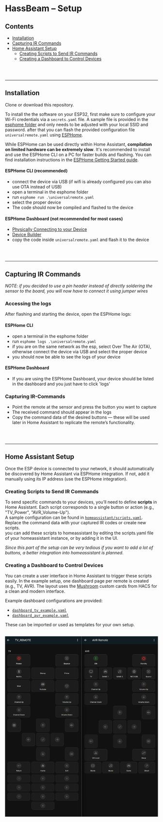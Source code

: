 # HassBeam – Setup

## Contents
- [Installation](#installation)
- [Capturing IR Commands](#capturing-ir-commands)
- [Home Assistant Setup](#home-assistant-setup)
  - [Creating Scripts to Send IR Commands](#creating-scripts-to-send-ir-commands)
  - [Creating a Dashboard to Control Devices](#creating-a-dashboard-to-control-devices)

<br>
<br>

---

## Installation
Clone or download this repository.

To install the the software on your ESP32, first make sure to configure your Wi-Fi credentials via a `secrets.yaml` file. A sample file is provided in the [esphome folder](esphome) and only needs to be adjusted with your local SSID and password.
after that you can flash the provided configuration file `universalremote.yaml` using [ESPHome](https://esphome.io/).  

While ESPHome can be used directly within Home Assistant, **compilation on limited hardware can be extremely slow**. It's recommended to install and use the ESPHome CLI on a PC for faster builds and flashing. You can find installation instructions in the [ESPHome Getting Started guide](https://esphome.io/guides/getting_started_command_line.html).

#### ESPHome CLI (recommended)
- connect the device via USB (if wifi is already configured you can also use OTA instead of USB)
- open a terminal in the esphome folder 
- run `esphome run .\universalremote.yaml`
- select the proper device
- The code should now be compiled and flashed to the device 

#### ESPHome Dashboard (not recommended for most cases)
- [Physically Connecting to your Device](https://esphome.io/guides/physical_device_connection#physically-connecting-to-your-device)
- [Device Builder](https://esphome.io/guides/getting_started_hassio#device-builder-interface)
- copy the code inside `universalremote.yaml` and flash it to the device

<br>
<br>

---

## Capturing IR Commands
*NOTE: if you decided to use a pin header instead of directly soldering the sensor to the board, you will now have to connect it using jumper wires*
### Accessing the logs
After flashing and starting the device, open the ESPHome logs:
#### ESPHome CLI
- open a terminal in the esphome folder 
- run `esphome logs .\universalremote.yaml`
- if you are on the same network as the esp, select Over The Air (OTA), otherwise connect the device via USB and select the proper device
- you should now be able to see the logs of your device

#### ESPHome Dashboard

- If you are using the ESPHome Dashboard, your device should be listed in the dashboard and you just have to click 'logs'



### Capturing IR-Commands
- Point the remote at the sensor and press the button you want to capture
- The received command should appear in the logs
- Copy the command data of the desired buttons — these will be used later in Home Assistant to replicate the remote’s functionality.

<br>
<br>

---

## Home Assistant Setup

Once the ESP device is connected to your network, it should automatically be discovered by Home Assistant via ESPHome integration. If not, add it manually using its IP address (use the ESPHome integration).

### Creating Scripts to Send IR Commands

To send specific commands to your devices, you’ll need to define **scripts** in Home Assistant. Each script corresponds to a single button or action (e.g., "TV_Power", "AVR_Volume-Up").  
A sample configuration can be found in [`homeassistant/scripts.yaml`](../homeassistant/scripts.yaml). Replace the command data with your captured IR codes or create new scripts.  
you can add these scripts to homeassistant by editing the scripts.yaml file of your homeassistant instance, or by adding it in the UI.  

*Since this part of the setup can be very tedious if you want to add a lot of buttons, a better integration into homeassistant is planned.*

### Creating a Dashboard to Control Devices

You can create a user interface in Home Assistant to trigger these scripts easily. In the example setup, one dashboard page per remote is created (e.g., TV, AVR). The layout uses the [Mushroom](https://github.com/piitaya/lovelace-mushroom) custom cards from HACS for a clean and modern interface.

Example dashboard configurations are provided:
- [`dashboard_tv_example.yaml`](../homeassistant/dashboard_tv_example.yaml)
- [`dashboard_avr_example.yaml`](../homeassistant/dashboard_avr_example.yaml)

These can be imported or used as templates for your own setup.

![Dashboard Example](homeassistant/dashboard_example.png)
---

